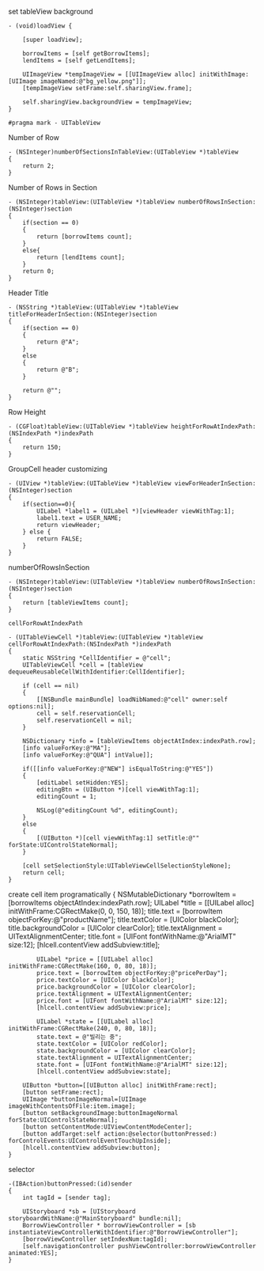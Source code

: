
set tableView background

	- (void)loadView {
	    
	    [super loadView];
	    
	    borrowItems = [self getBorrowItems];
	    lendItems = [self getLendItems];
	    
	    UIImageView *tempImageView = [[UIImageView alloc] initWithImage:[UIImage imageNamed:@"bg_yellow.png"]];
	    [tempImageView setFrame:self.sharingView.frame];
	    
	    self.sharingView.backgroundView = tempImageView;
	}

	#pragma mark - UITableView

Number of Row

	- (NSInteger)numberOfSectionsInTableView:(UITableView *)tableView
	{
	    return 2;
	}

Number of Rows in Section

	- (NSInteger)tableView:(UITableView *)tableView numberOfRowsInSection:(NSInteger)section
	{
	    if(section == 0)
	    {
	        return [borrowItems count];
	    }
	    else{
	        return [lendItems count];
	    }
	    return 0;
	}

Header Title
	
	- (NSString *)tableView:(UITableView *)tableView titleForHeaderInSection:(NSInteger)section
	{
	    if(section == 0)
	    {
	        return @"A";
	    }
	    else
	    {
	        return @"B";
	    }
	
	    return @"";
	}

Row Height

	- (CGFloat)tableView:(UITableView *)tableView heightForRowAtIndexPath:(NSIndexPath *)indexPath
	{
	    return 150;
	}
	
GroupCell header customizing
	
	- (UIView *)tableView:(UITableView *)tableView viewForHeaderInSection:(NSInteger)section
	{
		if(section==0){
			UILabel *label1 = (UILabel *)[viewHeader viewWithTag:1];
			label1.text = USER_NAME;
			return viewHeader;
		} else {
			return FALSE;
		}
	}
		
numberOfRowsInSection	
	
	- (NSInteger)tableView:(UITableView *)tableView numberOfRowsInSection:(NSInteger)section
	{
	    return [tableViewItems count];
	}

	cellForRowAtIndexPath	
	
	- (UITableViewCell *)tableView:(UITableView *)tableView cellForRowAtIndexPath:(NSIndexPath *)indexPath
	{
	    static NSString *CellIdentifier = @"cell";
	    UITableViewCell *cell = [tableView dequeueReusableCellWithIdentifier:CellIdentifier];
	    
	    if (cell == nil) 
	    {
	        [[NSBundle mainBundle] loadNibNamed:@"cell" owner:self options:nil];
	        cell = self.reservationCell;
	        self.reservationCell = nil;
	    }
	    
	    NSDictionary *info = [tableViewItems objectAtIndex:indexPath.row];
	    [info valueForKey:@"MA"];
	    [info valueForKey:@"QUA"] intValue]];
	    
	    if([[info valueForKey:@"NEW"] isEqualToString:@"YES"])
	    {
	        [editLabel setHidden:YES];
	        editingBtn = (UIButton *)[cell viewWithTag:1];
	        editingCount = 1;
	       
	        NSLog(@"editingCount %d", editingCount);
	    }
	    else
	    {
	        [(UIButton *)[cell viewWithTag:1] setTitle:@"" forState:UIControlStateNormal];
	    }
	    
	    [cell setSelectionStyle:UITableViewCellSelectionStyleNone];
	    return cell;
	}

create cell item programatically
	{
	        NSMutableDictionary *borrowItem = [borrowItems objectAtIndex:indexPath.row];
	        UILabel *title = [[UILabel alloc] initWithFrame:CGRectMake(0, 0, 150, 18)];
	        title.text = [borrowItem objectForKey:@"productName"];
	        title.textColor = [UIColor blackColor];
	        title.backgroundColor = [UIColor clearColor];
	        title.textAlignment = UITextAlignmentCenter;
	        title.font = [UIFont fontWithName:@"ArialMT" size:12];
	        [hlcell.contentView addSubview:title];
	        
	        UILabel *price = [[UILabel alloc] initWithFrame:CGRectMake(160, 0, 80, 18)];
	        price.text = [borrowItem objectForKey:@"pricePerDay"];
	        price.textColor = [UIColor blackColor];
	        price.backgroundColor = [UIColor clearColor];
	        price.textAlignment = UITextAlignmentCenter;
	        price.font = [UIFont fontWithName:@"ArialMT" size:12];
	        [hlcell.contentView addSubview:price];
	        
	        UILabel *state = [[UILabel alloc] initWithFrame:CGRectMake(240, 0, 80, 18)];
	        state.text = @"빌리는 중";
	        state.textColor = [UIColor redColor];
	        state.backgroundColor = [UIColor clearColor];
	        state.textAlignment = UITextAlignmentCenter;
	        state.font = [UIFont fontWithName:@"ArialMT" size:12];
	        [hlcell.contentView addSubview:state];
	        
		UIButton *button=[[UIButton alloc] initWithFrame:rect];
		[button setFrame:rect];
		UIImage *buttonImageNormal=[UIImage imageWithContentsOfFile:item.image];
		[button setBackgroundImage:buttonImageNormal    forState:UIControlStateNormal];
		[button setContentMode:UIViewContentModeCenter];
		[button addTarget:self action:@selector(buttonPressed:) forControlEvents:UIControlEventTouchUpInside];
		[hlcell.contentView addSubview:button];
	}
	
selector

	-(IBAction)buttonPressed:(id)sender
	{
		int tagId = [sender tag];
		
		UIStoryboard *sb = [UIStoryboard storyboardWithName:@"MainStoryboard" bundle:nil];
		BorrowViewController * borrowViewController = [sb instantiateViewControllerWithIdentifier:@"BorrowViewController"];
		[borrowViewController setIndexNum:tagId];
		[self.navigationController pushViewController:borrowViewController animated:YES];
	}
